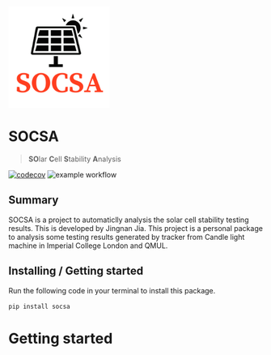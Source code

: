 <img src="https://github.com/Jingnan-Jia/socsa/blob/master/docs/images/logo.png" alt="Logo of the project" align="center" width="200">

# SOCSA 
> **SO**lar **C**ell **S**tability **A**nalysis 

[![codecov](https://codecov.io/gh/Jingnan-Jia/socsa/branch/master/graph/badge.svg?token=Z808SDKUFQ)](https://codecov.io/gh/Jingnan-Jia/socsa)
![example workflow](https://github.com/Jingnan-Jia/ssc_scoring/actions/workflows/test.yml/badge.svg)


## Summary
SOCSA is a project to automaticlly analysis the solar cell stability testing results. This is developed by Jingnan Jia.
This project is a personal package to analysis some testing results generated by tracker from 
Candle light machine in Imperial College London and QMUL.

## Installing / Getting started
Run the following code in your terminal to install this package.

```shell
pip install socsa
```

# Getting started


